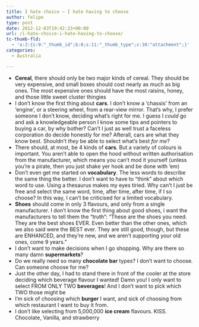 ```yaml
---
title: I hate choice – I hate having to choose
author: felipe
type: post
date: 2012-12-03T19:42:23+00:00
url: /i-hate-choice-i-hate-having-to-choose/
tc-thumb-fld:
  - 'a:2:{s:9:"_thumb_id";b:0;s:11:"_thumb_type";s:10:"attachment";}'
categories:
  - Australia

---
```

  * **Cereal**, there should only be two major kinds of cereal. They should be very expensive, and small boxes should cost nearly as much as big ones. The most expensive ones should have the most raisins, honey, and those little sweet cluster thingies
  * I don&#8217;t know the first thing about **cars**. I don&#8217;t know a &#8216;chassis&#8217; from an &#8216;engine&#8217;, or a steering wheel, from a rear-view mirror. That&#8217;s why, I prefer someone I don&#8217;t know, deciding what&#8217;s right for me. I guess I _could_ go and ask a knowledgeable person I know some tips and pointers to buying a car, by why bother? Can&#8217;t I just as well trust a faceless corporation do decide honestly for me? Afterall, cars are what they know best. Shouldn&#8217;t _they_ be able to select what&#8217;s best _for me_?
  * There should, at most, be 4 kinds of **cars**. But a variety of colours is important. You aren&#8217;t able to open the hood without written authorisation from the manufacturer, which means you can&#8217;t mod it yourself (unless you&#8217;re a pirate, then you just shake yer hook and be done with &#8217;em)
  * Don&#8217;t even get me started on **vocabulary**. The less words to describe the same thing the better. I don&#8217;t want to have to &#8220;think&#8221; about which word to use. Using a thesaurus makes my eyes tiried. Why can&#8217;t I just be free and select the same word, time, after time, after time, if I so choose? In this way, I can&#8217;t be criticised for a limited vocabulary.
  * **Shoes** should come in only 3 flavours, and only from a single manufacturer. I don&#8217;t know the first thing about good shoes, i want the manufacturers to tell them the &#8220;truth&#8221;: &#8220;These are the shoes you need. They are the best shoes EVER. Even better than the other ones, which we also said were the BEST ever. They are still good, though, but these are ENHANCED, and they&#8217;re new, and we aren&#8217;t supporting your old ones, come 9 years.&#8221;
  * I don&#8217;t want to make decisions when I go shopping. Why are there so many damn **supermarkets**?
  * Do we really need so many **chocolate bar** types? I don&#8217;t want to choose. Can someone choose for me?
  * Just the other day, I had to stand there in front of the cooler at the store deciding which beverage flavour I wanted! Damn you! I only want to select FROM ONLY TWO **beverages**! And I don&#8217;t want to pick which TWO those might be
  * I&#8217;m sick of choosing which **burger** I want, and sick of choosing from which restaurant I want to buy it from.
  * I don&#8217;t like selecting from 5,000,000 **ice cream** flavours. KISS. Chocolate, Vanilla, and strawberry
